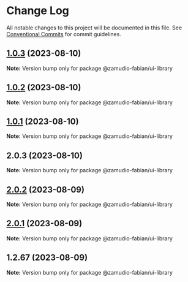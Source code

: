 # Change Log

All notable changes to this project will be documented in this file.
See [Conventional Commits](https://conventionalcommits.org) for commit guidelines.

## [1.0.3](https://github.com/zamudio-fabian/ui-library/compare/@zamudio-fabian/ui-library@1.0.2...@zamudio-fabian/ui-library@1.0.3) (2023-08-10)

**Note:** Version bump only for package @zamudio-fabian/ui-library





## [1.0.2](https://github.com/zamudio-fabian/ui-library/compare/@zamudio-fabian/ui-library@1.0.1...@zamudio-fabian/ui-library@1.0.2) (2023-08-10)

**Note:** Version bump only for package @zamudio-fabian/ui-library





## [1.0.1](https://github.com/zamudio-fabian/ui-library/compare/@zamudio-fabian/ui-library@2.0.3...@zamudio-fabian/ui-library@1.0.1) (2023-08-10)

**Note:** Version bump only for package @zamudio-fabian/ui-library





## 2.0.3 (2023-08-10)

**Note:** Version bump only for package @zamudio-fabian/ui-library





## [2.0.2](https://github.com/zamudio-fabian/ui-library/compare/@zamudio-fabian/ui-library@2.0.1...@zamudio-fabian/ui-library@2.0.2) (2023-08-09)

**Note:** Version bump only for package @zamudio-fabian/ui-library

## [2.0.1](https://github.com/zamudio-fabian/ui-library/compare/@zamudio-fabian/ui-library@1.2.67...@zamudio-fabian/ui-library@2.0.1) (2023-08-09)

**Note:** Version bump only for package @zamudio-fabian/ui-library

## 1.2.67 (2023-08-09)

**Note:** Version bump only for package @zamudio-fabian/ui-library
